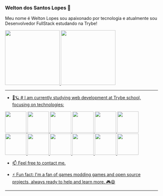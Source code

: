 ### Welton dos Santos Lopes  👋
<div>
 <p>
  Meu nome é Welton Lopes sou apaixonado por tecnologia e atualmente sou Desenvolvedor FullStack estudando na Trybe!
 </p>
</div>
 <div>
  <a href="https://github.com/wltonlopes">
  <img height="180em" src="https://github-readme-stats.vercel.app/api?username=wltonlopes&show_icons=true&theme=dracula&include_all_commits=true&count_private=true"/>
  <img height="180em" src="https://github-readme-stats.vercel.app/api/top-langs/?username=wltonlopes&layout=compact&langs_count=7&theme=dracula"/>
</div>

---

- :rocket::ringed_planet: # I am currently studying web development at Trybe school, focusing on technologies:
 
 <img src="https://img.shields.io/badge/JavaScript-F7DF1E?style=for-the-badge&logo=javascript&logoColor=black" height="70px"/>
 <img src="https://img.shields.io/badge/TypeScript-007ACC?style=for-the-badge&logo=typescript&logoColor=white" height="70px"/>
 <img src="https://img.shields.io/badge/Node.js-43853D?style=for-the-badge&logo=node.js&logoColor=white" height="70px"/>
<img src="https://img.shields.io/badge/GitHub-100000?style=for-the-badge&logo=github&logoColor=white" height="70px"/>
<img src="https://img.shields.io/badge/HTML-239120?style=for-the-badge&logo=html5&logoColor=white" height="70px"/>

<img src="https://img.shields.io/badge/Express.js-404D59?style=for-the-badge" height="70px"/>
<img src="https://img.shields.io/badge/Python-3776AB?style=for-the-badge&logo=python&logoColor=white" height="70px"/>

<img src="https://img.shields.io/badge/CSS-239120?&style=for-the-badge&logo=css3&logoColor=white" height="70px"/>
<img src="https://img.shields.io/badge/MongoDB-4EA94B?style=for-the-badge&logo=mongodb&logoColor=white" height="70px"/>
<img src="https://img.shields.io/badge/MySQL-00000F?style=for-the-badge&logo=mysql&logoColor=white" height="70px"/>
<img src="https://img.shields.io/badge/PostgreSQL-316192?style=for-the-badge&logo=postgresql&logoColor=white" height="70px"/>

<img src="https://img.shields.io/badge/React-20232A?style=for-the-badge&logo=react&logoColor=61DAFB" height="70px"/>

- 📫 Feel free to contact me.

- ⚡ Fun fact: I'm a fan of games modding games and open source projects, always ready to help and learn more. :video_game::smile:
- ---
